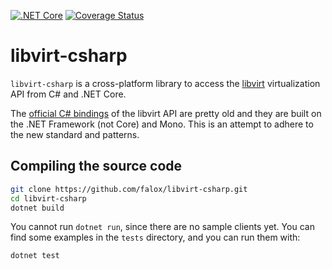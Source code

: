 [![.NET Core](https://github.com/falox/libvirt-csharp/workflows/.NET%20Core/badge.svg?branch=main)](https://github.com/falox/libvirt-csharp/actions?query=workflow%3A%22.NET+Core%22)
[![Coverage Status](https://coveralls.io/repos/github/falox/libvirt-csharp/badge.svg?branch=main)](https://coveralls.io/github/falox/libvirt-csharp?branch=main)

# libvirt-csharp

`libvirt-csharp` is a cross-platform library to access the [libvirt](https://libvirt.org/) virtualization API from C# and .NET Core.

The [official C# bindings](https://libvirt.org/csharp.html) of the libvirt API are pretty old and they are built on the .NET Framework (not Core) and Mono. This is an attempt to adhere to the new standard and patterns.

## Compiling the source code

```bash
git clone https://github.com/falox/libvirt-csharp.git
cd libvirt-csharp
dotnet build
```

You cannot run `dotnet run`, since there are no sample clients yet. You can find some examples in the `tests` directory, and you can run them with:

```bash
dotnet test
```
